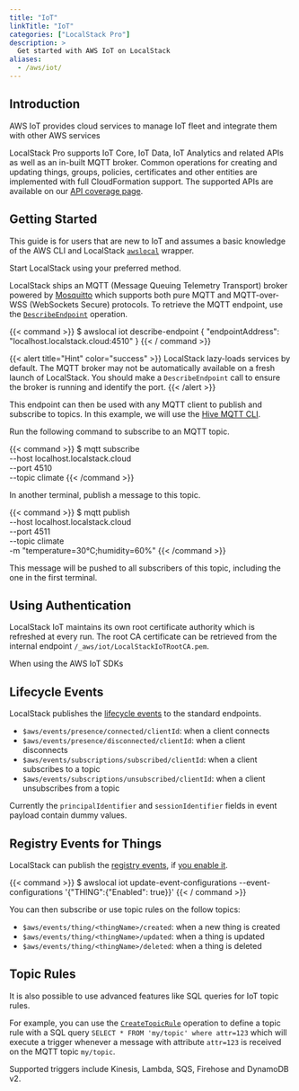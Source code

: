 ```yaml
---
title: "IoT"
linkTitle: "IoT"
categories: ["LocalStack Pro"]
description: >
  Get started with AWS IoT on LocalStack
aliases:
  - /aws/iot/
---
```


## Introduction

AWS IoT provides cloud services to manage IoT fleet and integrate them with other AWS services 

LocalStack Pro supports IoT Core, IoT Data, IoT Analytics and related APIs as well as an in-built MQTT broker.
Common operations for creating and updating things, groups, policies, certificates and other entities are implemented with full CloudFormation support.
The supported APIs are available on our [API coverage page](https://docs.localstack.cloud/references/coverage/coverage_iot/).

## Getting Started

This guide is for users that are new to IoT and assumes a basic knowledge of the AWS CLI and LocalStack [`awslocal`](https://github.com/localstack/awscli-local) wrapper.

Start LocalStack using your preferred method.

LocalStack ships an MQTT (Message Queuing Telemetry Transport) broker powered by [Mosquitto](https://mosquitto.org/) which supports both pure MQTT and MQTT-over-WSS (WebSockets Secure) protocols.
To retrieve the MQTT endpoint, use the [`DescribeEndpoint`](https://docs.aws.amazon.com/iot/latest/apireference/API_DescribeEndpoint.html) operation.

{{< command >}}
$ awslocal iot describe-endpoint
{
    "endpointAddress": "localhost.localstack.cloud:4510"
}
{{< / command >}}

{{< alert title="Hint" color="success" >}}
LocalStack lazy-loads services by default.
The MQTT broker may not be automatically available on a fresh launch of LocalStack.
You should make a `DescribeEndpoint` call to ensure the broker is running and identify the port.
{{< /alert >}}

This endpoint can then be used with any MQTT client to publish and subscribe to topics.
In this example, we will use the [Hive MQTT CLI](https://hivemq.github.io/mqtt-cli/docs/installation/).

Run the following command to subscribe to an MQTT topic.

{{< command >}}
$ mqtt subscribe \
        --host localhost.localstack.cloud \
        --port 4510 \
        --topic climate
{{< /command >}}

In another terminal, publish a message to this topic.

{{< command >}}
$ mqtt publish \
        --host localhost.localstack.cloud \
        --port 4511 \
        --topic climate \
        -m "temperature=30°C;humidity=60%"
{{< /command >}}

This message will be pushed to all subscribers of this topic, including the one in the first terminal.

## Using Authentication

LocalStack IoT maintains its own root certificate authority which is refreshed at every run.
The root CA certificate can be retrieved from the internal endpoint `/_aws/iot/LocalStackIoTRootCA.pem`.

When using the AWS IoT SDKs


## Lifecycle Events

LocalStack publishes the [lifecycle events](https://docs.aws.amazon.com/iot/latest/developerguide/life-cycle-events.html) to the standard endpoints.

- `$aws/events/presence/connected/clientId`: when a client connects
- `$aws/events/presence/disconnected/clientId`: when a client disconnects
- `$aws/events/subscriptions/subscribed/clientId`: when a client subscribes to a topic
- `$aws/events/subscriptions/unsubscribed/clientId`: when a client unsubscribes from a topic

Currently the `principalIdentifier` and `sessionIdentifier` fields in event payload contain dummy values.

## Registry Events for Things

LocalStack can publish the [registry events](https://docs.aws.amazon.com/iot/latest/developerguide/registry-events.html), if [you enable it](https://docs.aws.amazon.com/iot/latest/developerguide/iot-events.html#iot-events-enable).

{{< command >}}
$ awslocal iot update-event-configurations --event-configurations '{"THING":{"Enabled": true}}'
{{< / command >}}

You can then subscribe or use topic rules on the follow topics:

- `$aws/events/thing/<thingName>/created`: when a new thing is created
- `$aws/events/thing/<thingName>/updated`: when a thing is updated
- `$aws/events/thing/<thingName>/deleted`: when a thing is deleted

## Topic Rules

It is also possible to use advanced features like SQL queries for IoT topic rules.

For example, you can use the [`CreateTopicRule`](https://docs.aws.amazon.com/iot/latest/apireference/API_CreateTopicRule.html) operation to define a topic rule with a SQL query `SELECT * FROM 'my/topic' where attr=123` which will execute a trigger whenever a message with attribute `attr=123` is received on the MQTT topic `my/topic`.

Supported triggers include Kinesis, Lambda, SQS, Firehose and DynamoDB v2.
